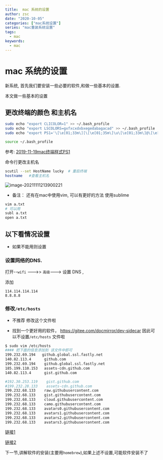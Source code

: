 ```yaml
---
title:  mac 系统的设置
author: zsc
date: "2020-10-05"
categories: ["mac系统设置"]
series: "mac重装系统设置"
tags:
  - mac
keywords:
  - mac
---
```


# mac 系统的设置

新系统, 首先我们要安装一些必要的软件,和做一些基本的设置.

本文做一些基本的设置

##  更改终端的颜色 和主机名

```bash
sudo echo "export CLICOLOR=1" >> ~/.bash_profile
sudo echo "export LSCOLORS=gxfxcxdxbxegedabagacad" >> ~/.bash_profile
sudo echo "export PS1='\[\e[01;33m\][\[\e[01;35m\]\u\[\e[01;33m\]@\[\e[01;34m\]\h:\[\e[01;33m\]] \[\e[01;36m\]\w \[\e[01;32m\]\$ '">> ~/.bash_profile

source ~/.bash_profile 
```

参考:  [2019-11-19mac终端样式PS1](2019-11-19mac终端样式PS1)

命令行更改主机名

```bash
scutil --set HostName lucky  # 重启终端
hostname   #查看主机名
```

![image-20211111213900221](/macnote/image-20211111213900221.png)





- 备注： 还有在mac中使用vim, 可以有更好的方法 使用sublime

```bash
vim a.txt 
# 可以用  
subl a.txt
open a.txt
```



## 以下看情况设置

- 如果不能用则设置

###  设置网络的DNS.

打开--`wifi` --->> `高级`---> 设置 DNS  , 

添加

```
114.114.114.114
8.8.8.8
```



### 修改`/etc/hosts`

- 不推荐 修改这个文件啦

- 找到一个更好用的软件，  https://gitee.com/docmirror/dev-sidecar 因此可以不设置`/etc/hosts` 文件啦

```bash
$ sudo vim /etc/hosts
#### 把下面的信息添加到 该文件中即可
199.232.69.194   github.global.ssl.fastly.net
140.82.113.4      github.com
199.232.69.194    github.global.ssl.fastly.net
185.199.110.153   assets-cdn.github.com
140.82.113.4      gist.github.com

#192.30.253.119    gist.github.com
#199.232.28.133    assets-cdn.github.com
199.232.68.133    raw.githubusercontent.com
199.232.68.133    gist.githubusercontent.com
199.232.68.133    cloud.githubusercontent.com
199.232.68.133    camo.githubusercontent.com
199.232.68.133    avatars0.githubusercontent.com
199.232.68.133    avatars1.githubusercontent.com
199.232.68.133    avatars2.githubusercontent.com
199.232.68.133    avatars3.githubusercontent.com
```

[链接1](https://blog.csdn.net/Newbie_J/article/details/104467886/)

[链接2](https://blog.csdn.net/u010828718/article/details/106500543?utm_medium=distribute.pc_aggpage_search_result.none-task-blog-2~all~sobaiduend~default-1-106500543.nonecase&utm_term=github%E4%B8%8A%E7%9A%84%E5%9B%BE%E7%89%87%E6%97%A0%E6%B3%95%E6%98%BE%E7%A4%BA%20mac&spm=1000.2123.3001.4430)

 下一节,讲解软件的安装(主要用`homebrew`),如果上述不设置,可能软件安装不了

